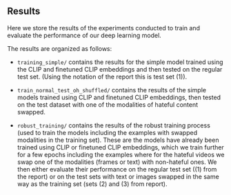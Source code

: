 ## Results

Here we store the results of the experiments conducted to train and evaluate the performance of our deep learning model.

The results are organized as follows:

- `training_simple/` contains the results for the simple model trained using the CLIP and finetuned CLIP embeddings and then tested on the regular test set. (Using the notation of the report this is test set (1)).

- `train_normal_test_oh_shuffled/` contains the results of the simple models trained using CLIP and finetuned CLIP embeddings, then tested on the test dataset with one of the modalities of hateful content swapped.

- `robust_training/` contains the results of the robust training process (used to train the models including the examples with swapped modalities in the training set). These are the models have already been trained using CLIP or finetuned CLIP embeddings, which we train further for a few epochs including the examples where for the hateful videos we swap one of the modalities (frames or text) with non-hateful ones. We then either evaluate their performance on the regular test set ((1) from the report) or on the test sets with text or images swapped in the same way as the training set (sets (2) and (3) from report).
